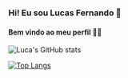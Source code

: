 ### Hi! Eu sou Lucas Fernando 👋

#### Bem vindo ao meu perfil 🧑‍💻


![Luca's GitHub stats](https://github-readme-stats.vercel.app/api?username=fernandoppm&show_icons=true&theme=dracula)


[![Top Langs](https://github-readme-stats.vercel.app/api/top-langs/?username=fernandoppm&layout=compact)](https:github.com/fernandoppm/github-readme-stats)

